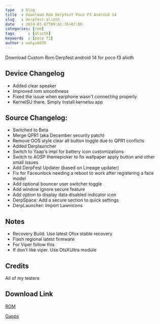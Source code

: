 ```yaml
---
type   : blog
title  : Download Rom Derpfest Poco F3 Android 14
slug   : derpfest-alioth
date   : 2024-03-07T09:01:35+07:00
categories: [rom]
tags      : [alioth]
keywords  : [poco f3]
author : wahyu6070
---
```


Download Custom Rom Derpfest android 14 for poco f3 alioth


## Device Changelog
- Added clear speaker
- Improved rom smoothness 
- Fixed the issue when earphone wasn't connecting properly.
- KernelSU there. Simply Install kernelsu app

## Source Changelog:
- Switched to Beta
- Merge QPR1 (aka December security patch)
- Remove OOS style clear all button toggle due to QPR1 conflicts
- Added Derplauncher
- Switch to Yaap's impl for battery icon customizations
- Switch to AOSP themepicker to fix wallpaper apply button and other small issues
- Add DerpFest Updater (based on Lineage updater)
- Fix for Faceunlock needing a reboot to work after registering a face model
- Add optional bouncer user switcher toggle
- Add window ignore secure feature
- Add option to display data disabled indicator icon
- DerpSpace: Add a secure section to quick settings
- DerpLauncher: Import Lawnicons

## Notes
- Recovery Build. Use latest Ofox stable recovery
- Flash regional latest firmware 
- For Viper follow this
- If don't like viper. Use DtsXUltra module 

## Credits 
All of my testers

## Download Link 

[ROM](https://sourceforge.net/projects/derpfest/files/alioth/DerpFest-14-Official-Beta-alioth-20231219.zip/download)

[Gapps](https://litegapps.github.io)
